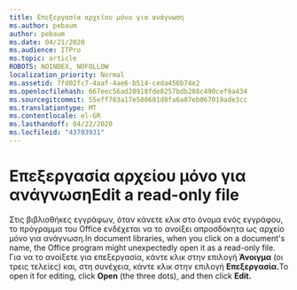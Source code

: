 ```yaml
---
title: Επεξεργασία αρχείου μόνο για ανάγνωση
ms.author: pebaum
author: pebaum
ms.date: 04/21/2020
ms.audience: ITPro
ms.topic: article
ROBOTS: NOINDEX, NOFOLLOW
localization_priority: Normal
ms.assetid: 7fd02fc7-4aaf-4ae6-b514-ceda456b74e2
ms.openlocfilehash: 667eec56ad28918fde8257bdb208c490cef9a434
ms.sourcegitcommit: 55eff703a17e500681d8fa6a87eb067019ade3cc
ms.translationtype: MT
ms.contentlocale: el-GR
ms.lasthandoff: 04/22/2020
ms.locfileid: "43703931"
---
```

# <a name="edit-a-read-only-file"></a><span data-ttu-id="01b2d-102">Επεξεργασία αρχείου μόνο για ανάγνωση</span><span class="sxs-lookup"><span data-stu-id="01b2d-102">Edit a read-only file</span></span>

<span data-ttu-id="01b2d-103">Στις βιβλιοθήκες εγγράφων, όταν κάνετε κλικ στο όνομα ενός εγγράφου, το πρόγραμμα του Office ενδέχεται να το ανοίξει απροσδόκητα ως αρχείο μόνο για ανάγνωση.</span><span class="sxs-lookup"><span data-stu-id="01b2d-103">In document libraries, when you click on a document's name, the Office program might unexpectedly open it as a read-only file.</span></span> <span data-ttu-id="01b2d-104">Για να το ανοίξετε για επεξεργασία, κάντε κλικ στην επιλογή **Άνοιγμα** (οι τρεις τελείες) και, στη συνέχεια, κάντε κλικ στην επιλογή **Επεξεργασία.**</span><span class="sxs-lookup"><span data-stu-id="01b2d-104">To open it for editing, click **Open** (the three dots), and then click **Edit.**</span></span>
  


